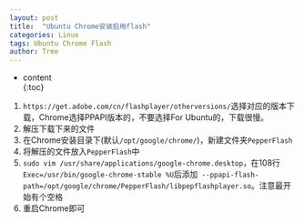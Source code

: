 ```yaml
---
layout: post                                                    
title:  "Ubuntu Chrome安装启用flash"
categories: Linux
tags: Ubuntu Chrome Flash
author: Tree 
---  
```


* content                                                  
{:toc}

1. `https://get.adobe.com/cn/flashplayer/otherversions/`选择对应的版本下载，Chrome选择PPAPI版本的，不要选择For Ubuntu的，下载很慢。
2. 解压下载下来的文件
3. 在Chrome安装目录下(默认`/opt/google/chrome/`)，新建文件夹`PepperFlash`
4. 将解压的文件放入`PepperFlash`中
5. `sudo vim /usr/share/applications/google-chrome.desktop`，在108行`Exec=/usr/bin/google-chrome-stable %U`后添加` --ppapi-flash-path=/opt/google/chrome/PepperFlash/libpepflashplayer.so`。注意最开始有个空格
6. 重启Chrome即可